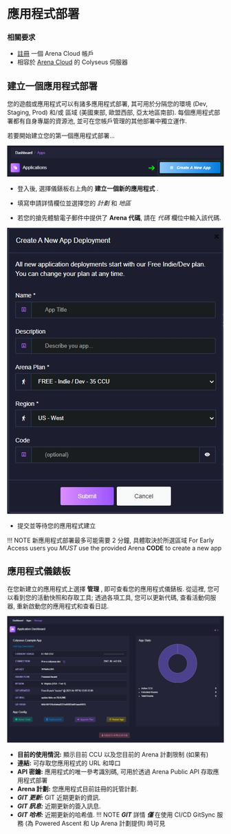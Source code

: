 # 應用程式部署

### 相關要求

* [註冊](https://console.colyseus.io/register) 一個 Arena Cloud 帳戶
* 相容於 [Arena Cloud](../create-colyseus-server/) 的 Colyseus 伺服器

## 建立一個應用程式部署

您的遊戲或應用程式可以有諸多應用程式部署, 其可用於分隔您的環境 (Dev, Staging, Prod) 和/或 區域 (美國東部, 歐盟西部, 亞太地區南部). 每個應用程式部署都有自身專屬的資源池, 並可在您帳戶管理的其他部署中獨立運作.

若要開始建立您的第一個應用程式部署...

![新建應用程式按鈕](../../images/create-new-app.jpg)

- 登入後, 選擇儀錶板右上角的 **建立一個新的應用程式** .

- 填寫申請詳情欄位並選擇您的 *計劃* 和 *地區*

- 若您的搶先體驗電子郵件中提供了 **Arena 代碼**, 請在 *代碼* 欄位中輸入該代碼.

![註冊流程](../../images/create-app.jpg)

- 提交並等待您的應用程式建立

!!! NOTE
    新應用程式部署最多可能需要 2 分鐘, 具體取決於所選區域
    For Early Access users you *MUST* use the provided Arena **CODE** to create a new app

## 應用程式儀錶板

在您新建立的應用程式上選擇 **管理** , 即可查看您的應用程式儀錶板. 從這裡, 您可以看到您的活動快照和存取工具; 透過各項工具, 您可以更新代碼, 查看活動伺服器, 重新啟動您的應用程式和查看日誌.

![Arena 應用程式管理視圖](../../images/app-manage-details.jpg)

- **目前的使用情況:** 顯示目前 CCU 以及您目前的 Arena 計劃限制 (如果有)
- **連結:** 可存取您應用程式的 URL 和埠口
- **API 密鑰:** 應用程式的唯一參考識別碼, 可用於透過 Arena Public API 存取應用程式部署
- **Arena 計劃:** 您應用程式目前註冊的託管計劃.
- ***GIT 更新:*** GIT 近期更新的資訊.
- ***GIT 訊息:*** 近期更新的簽入訊息.
- ***GIT 哈希:*** 近期更新的哈希值.
!!! NOTE
    ***GIT*** 詳情 ***僅*** 在使用 CI/CD GitSync 服務 (為 Powered Ascent 和 Up Arena 計劃提供) 時可見
